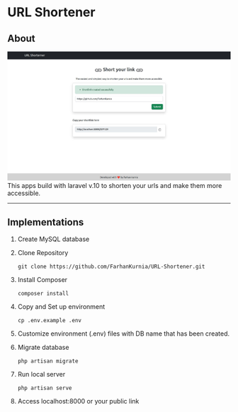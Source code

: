 # URL Shortener
## About
![Example](image/image.jpg "Shortlink")
This apps build with laravel v.10 to shorten your urls and make them more accessible.

------------------------------------------------------------------------
## Implementations
1. Create MySQL database</br>

2. Clone Repository </br>
    ```
    git clone https://github.com/FarhanKurnia/URL-Shortener.git
    ```

3. Install Composer </br>
    ```
    composer install
    ```

4. Copy and Set up environment</br>
    ```
    cp .env.example .env
    ```

5. Customize environment (.env) files with DB name that has been created.</br>

6. Migrate database</br>
    ```
    php artisan migrate
    ```

7. Run local server</br>
    ```
    php artisan serve
    ```

8.  Access localhost:8000 or your public link